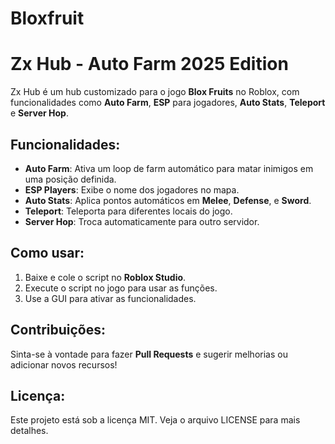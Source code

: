 # Bloxfruit
# Zx Hub - Auto Farm 2025 Edition

Zx Hub é um hub customizado para o jogo **Blox Fruits** no Roblox, com funcionalidades como **Auto Farm**, **ESP** para jogadores, **Auto Stats**, **Teleport** e **Server Hop**.

## Funcionalidades:
- **Auto Farm**: Ativa um loop de farm automático para matar inimigos em uma posição definida.
- **ESP Players**: Exibe o nome dos jogadores no mapa.
- **Auto Stats**: Aplica pontos automáticos em **Melee**, **Defense**, e **Sword**.
- **Teleport**: Teleporta para diferentes locais do jogo.
- **Server Hop**: Troca automaticamente para outro servidor.

## Como usar:
1. Baixe e cole o script no **Roblox Studio**.
2. Execute o script no jogo para usar as funções.
3. Use a GUI para ativar as funcionalidades.

## Contribuições:
Sinta-se à vontade para fazer **Pull Requests** e sugerir melhorias ou adicionar novos recursos!

## Licença:
Este projeto está sob a licença MIT. Veja o arquivo LICENSE para mais detalhes.
